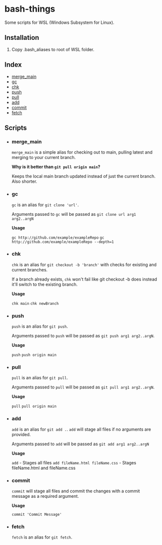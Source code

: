 # bash-things

Some scripts for WSL (Windows Subsystem for Linux).

## Installation
1. Copy .bash_aliases to root of WSL folder.

## Index
- [merge_main](#merge_main)
- [gc](#gc)
- [chk](#chk)
- [push](#push)
- [pull](#pull)
- [add](#add)
- [commit](#commit)
- [fetch](#fetch)

## Scripts

- ### merge_main
  `merge_main` is a simple alias for checking out to main, pulling latest and merging to your current branch.

  **Why is it better than `git pull origin main`?**

  Keeps the local main branch updated instead of just the current branch. Also shorter.

- ### gc
  `gc` is an alias for `git clone 'url'`.

  Arguments passed to `gc` will be passed as `git clone url arg1 arg2..argN`

  **Usage**

  `gc http://github.com/example/exampleRepo`
  `gc http://github.com/example/exampleRepo --depth=1`

- ### chk
  `chk` is an alias for `git checkout -b 'branch'` with checks for existing and current branches.

  If a branch already exists, `chk` won't fail like git checkout -b does instead it'll switch to the existing branch.

  **Usage**

  `chk main`
  `chk newBranch`

- ### push
  `push` is an alias for `git push`.

  Arguments passed to `push` will be passed as `git push arg1 arg2..argN`.

  **Usage**

  `push`
  `push origin main`

- ### pull
  `pull` is an alias for `git pull`.
  
  Arguments passed to `pull` will be passed as `git pull arg1 arg2..argN`.

  **Usage**

  `pull`
  `pull origin main`

- ### add
  `add` is an alias for `git add .`. `add` will stage all files if no arguments are provided.

  Arguments passed to `add` will be passed as `git add arg1 arg2..argN`

  **Usage**

  `add` - Stages all files
  `add fileName.html fileName.css` - Stages fileName.html and fileName.css

- ### commit
  `commit` will stage all files and commit the changes with a commit message as a required argument.

  **Usage**

  `commit 'Commit Message'`

- ### fetch
  `fetch` is an alias for `git fetch`.
